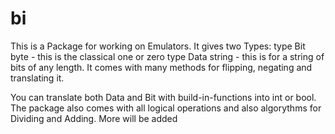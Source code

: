 # bi
This is a Package for working on Emulators.
It gives two Types: 
type Bit byte - this is the classical one or zero
type Data string - this is for a string of bits of any length. It comes with many methods for flipping, negating and translating it.

You can translate both Data and Bit with build-in-functions into int or bool. 
The package also comes with all logical operations and also algorythms for Dividing and Adding. More will be added 